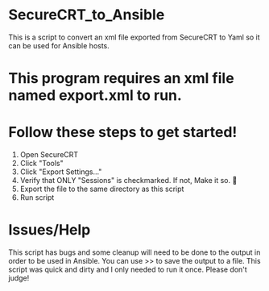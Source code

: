 # SecureCRT_to_Ansible
This is a script to convert an xml file exported from SecureCRT to Yaml so it can be used for Ansible hosts.


# This program requires an xml file named export.xml to run.

# Follow these steps to get started!
1. Open SecureCRT
2. Click "Tools"
3. Click "Export Settings..."
4. Verify that ONLY "Sessions" is checkmarked. If not,
   Make it so. 🖖 
5. Export the file to the same directory as this script
6. Run script

# Issues/Help
This script has bugs and some cleanup will need to be done to the output in order to be used in Ansible.
You can use >> to save the output to a file. This script was quick and dirty and I only needed to run it once. Please don't judge!
